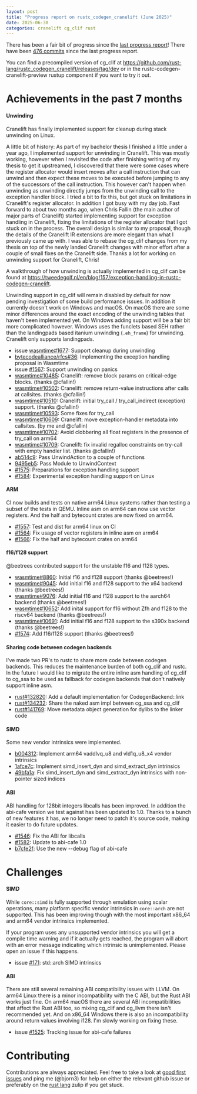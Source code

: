 ```yaml
---
layout: post
title: "Progress report on rustc_codegen_cranelift (June 2025)"
date: 2025-06-30
categories: cranelift cg_clif rust
---
```


There has been a fair bit of progress since the [last progress report](https://bjorn3.github.io/2024/11/14/progress-report-nov-2024.html)! There have been [476 commits](https://github.com/rust-lang/rustc_codegen_cranelift/compare/0b8e94eb69e0901b42e91c3b713207b33f4e46b2...c713ffab3c6e28ab4b4dd4e392330f786ea657ad) since the last progress report.

You can find a precompiled version of cg\_clif at <https://github.com/rust-lang/rustc_codegen_cranelift/releases/tag/dev> or in the rustc-codegen-cranelift-preview rustup component if you want to try it out.

# Achievements in the past 7 months

#### Unwinding

Cranelift has finally implemented support for cleanup during stack unwinding on Linux.

A little bit of history: As part of my bachelor thesis I finished a little under a year ago, I implemented support for unwinding in Cranelift. This was mostly working, however when I revisited the code after finishing writing of my thesis to get it upstreamed, I discovered that there were some cases where the register allocator would insert moves after a call instruction that can unwind and then expect these moves to be executed before jumping to any of the successors of the call instruction. This however can't happen when unwinding as unwinding directly jumps from the unwinding call to the exception handler block. I tried a bit to fix this, but got stuck on limitations in Cranelift's register allocator. In addition I got busy with my day job. Fast forward to about two months ago, when Chris Fallin (the main author of major parts of Cranelift) started implementing support for exception handling in Cranelift, fixing the limitations of the register allocator that I got stuck on in the process. The overall design is similar to my proposal, though the details of the Cranelift IR extensions are more elegant than what I previously came up with. I was able to rebase the cg\_clif changes from my thesis on top of the newly landed Cranelift changes with minor effort after a couple of small fixes on the Cranelift side. Thanks a lot for working on unwinding support for Cranelift, Chris!

A walkthrough of how unwinding is actually implemented in cg\_clif can be found at <https://tweedegolf.nl/en/blog/157/exception-handling-in-rustc-codegen-cranelift>.

Unwinding support in cg\_clif will remain disabled by default for now pending investigation of some build performance issues. In addition it currently doesn't work on Windows and macOS. On macOS there are some minor differences around the exact encoding of the unwinding tables that haven't been implemented yet. On Windows adding support will be a fair bit more complicated however. Windows uses the funclets based SEH rather than the landingpads based itanium unwinding (`.eh_frame`) for unwinding. Cranelift only supports landingpads.

* issue [wasmtime#1677](https://github.com/bytecodealliance/wasmtime/issues/1677): Support cleanup during unwinding
* [bytecodealliance/rfcs#36](https://github.com/bytecodealliance/rfcs/pull/36): Implementing the exception handling proposal in Wasmtime
* issue [#1567](https://github.com/rust-lang/rustc_codegen_cranelift/issues/1567): Support unwinding on panics
* [wasmtime#10485](https://github.com/bytecodealliance/wasmtime/pull/10485): Cranelift: remove block params on critical-edge blocks. (thanks @cfallin!)
* [wasmtime#10502](https://github.com/bytecodealliance/wasmtime/pull/10502): Cranelift: remove return-value instructions after calls at callsites. (thanks @cfallin!)
* [wasmtime#10510](https://github.com/bytecodealliance/wasmtime/pull/10510): Cranelift: initial try\_call / try\_call\_indirect (exception) support. (thanks @cfallin!)
* [wasmtime#10593](https://github.com/bytecodealliance/wasmtime/pull/10593): Some fixes for try\_call
* [wasmtime#10609](https://github.com/bytecodealliance/wasmtime/pull/10609): Cranelift: move exception-handler metadata into callsites. (by me and @cfallin)
* [wasmtime#10702](https://github.com/bytecodealliance/wasmtime/pull/10702): Avoid clobbering all float registers in the presence of try_call on arm64
* [wasmtime#10709](https://github.com/bytecodealliance/wasmtime/pull/10709): Cranelift: fix invalid regalloc constraints on try-call with empty handler list. (thanks @cfallin!)
* [ab514c9](https://github.com/rust-lang/rustc_codegen_cranelift/commit/ab514c95967a7c5d732aa1e3800afc4d9cb252f9): Pass UnwindAction to a couple of functions
* [9495eb5](https://github.com/rust-lang/rustc_codegen_cranelift/commit/9495eb517e5a2b76fcdb514eeec5aa4d8fd16320): Pass Module to UnwindContext
* [#1575](https://github.com/rust-lang/rustc_codegen_cranelift/pull/1575): Preparations for exception handling support
* [#1584](https://github.com/rust-lang/rustc_codegen_cranelift/pull/1584): Experimental exception handling support on Linux

#### ARM

CI now builds and tests on native arm64 Linux systems rather than testing a subset of the tests in QEMU. Inline asm on arm64 can now use vector registers. And the half and bytecount crates are now fixed on arm64.

* [#1557](https://github.com/rust-lang/rustc_codegen_cranelift/pull/1557): Test and dist for arm64 linux on CI
* [#1564](https://github.com/rust-lang/rustc_codegen_cranelift/pull/1564): Fix usage of vector registers in inline asm on arm64
* [#1566](https://github.com/rust-lang/rustc_codegen_cranelift/pull/1566): Fix the half and bytecount crates on arm64

#### f16/f128 support

@beetrees contributed support for the unstable f16 and f128 types.

* [wasmtime#8860](https://github.com/bytecodealliance/wasmtime/pull/8860): Initial f16 and f128 support (thanks @beetrees!)
* [wasmtime#9045](https://github.com/bytecodealliance/wasmtime/pull/9045): Add initial f16 and f128 support to the x64 backend (thanks @beetrees!)
* [wasmtime#9076](https://github.com/bytecodealliance/wasmtime/pull/9076): Add initial f16 and f128 support to the aarch64 backend (thanks @beetrees!)
* [wasmtime#10652](https://github.com/bytecodealliance/wasmtime/pull/10652): Add inital support for f16 without Zfh and f128 to the riscv64 backend (thanks @beetrees!)
* [wasmtime#10691](https://github.com/bytecodealliance/wasmtime/pull/10691): Add initial f16 and f128 support to the s390x backend (thanks @beetrees!)
* [#1574](https://github.com/rust-lang/rustc_codegen_cranelift/pull/1574): Add f16/f128 support (thanks @beetrees!)

#### Sharing code between codegen backends

I've made two PR's to rustc to share more code between codegen backends. This reduces the maintenance burden of both cg\_clif and rustc. In the future I would like to migrate the entire inline asm handling of cg\_clif to cg\_ssa to be used as fallback for codegen backends that don't natively support inline asm.

* [rust#132820](https://github.com/rust-lang/rust/pull/132820): Add a default implementation for CodegenBackend::link
* [rust#134232](https://github.com/rust-lang/rust/pull/134232): Share the naked asm impl between cg\_ssa and cg\_clif
* [rust#141769](https://github.com/rust-lang/rust/pull/141769): Move metadata object generation for dylibs to the linker code

#### SIMD

Some new vendor intrinsics were implemented.

* [b004312](https://github.com/rust-lang/rustc_codegen_cranelift/commit/b004312ee4c8418e5a42cc25b971fa5fc5ac88b7): Implement arm64 vaddlvq\_u8 and vld1q\_u8\_x4 vendor intrinsics
* [1afce7c](https://github.com/rust-lang/rustc_codegen_cranelift/commit/1afce7c3548ff31174cb060f3217b1994d982bed): Implement simd\_insert\_dyn and simd_extract_dyn intrinsics
* [49bfa1a](https://github.com/rust-lang/rustc_codegen_cranelift/commit/49bfa1aaf5f7e68079e6ed9b0d23dacebf38bac9): Fix simd\_insert\_dyn and simd\_extract\_dyn intrinsics with non-pointer sized indices

#### ABI

ABI handling for 128bit integers libcalls has been improved. In addition the abi-cafe version we test against has been updated to 1.0. Thanks to a bunch of new features it has, we no longer need to patch it's source code, making it easier to do future updates.

* [#1546](https://github.com/rust-lang/rustc_codegen_cranelift/pull/1546): Fix the ABI for libcalls
* [#1582](https://github.com/rust-lang/rustc_codegen_cranelift/pull/1582): Update to abi-cafe 1.0
* [b7cfe2f](https://github.com/rust-lang/rustc_codegen_cranelift/commit/b7cfe2f4db9e7740f6302a1627d1c087054e64b4): Use the new --debug flag of abi-cafe

# Challenges

#### SIMD

While `core::simd` is fully supported through emulation using scalar operations, many platform specific vendor intrinsics in `core::arch` are not supported. This has been improving though with the most important x86\_64 and arm64 vendor intrinsics implemented.

If your program uses any unsupported vendor intrinsics you will get a compile time warning and if it actually gets reached, the program will abort with an error message indicating which intrinsic is unimplemented. Please open an issue if this happens.

* issue [#171](https://github.com/bjorn3/rustc_codegen_cranelift/issues/171): std::arch SIMD intrinsics

#### ABI

There are still several remaining ABI compatibility issues with LLVM. On arm64 Linux there is a minor incompatibility with the C ABI, but the Rust ABI works just fine. On arm64 macOS there are several ABI incompatibilities that affect the Rust ABI too, so mixing cg\_clif and cg\_llvm there isn't recommended yet. And on x86\_64 Windows there is also an incompatibility around return values involving i128. I'm slowly working on fixing these.

* issue [#1525](https://github.com/rust-lang/rustc_codegen_cranelift/issues/1525): Tracking issue for abi-cafe failures

# Contributing

Contributions are always appreciated. Feel free to take a look at [good first issues](https://github.com/rust-lang/rustc_codegen_cranelift/issues?q=is%3Aopen+is%3Aissue+label%3A%22good+first+issue%22) and ping me (@bjorn3) for help on either the relevant github issue or preferably on the [rust lang](https://rust-lang.zulipchat.com) zulip if you get stuck.
